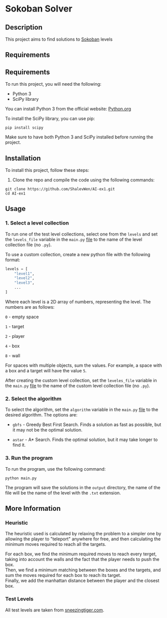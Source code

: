 # Sokoban Solver

## Description

This project aims to find solutions to [Sokoban](https://en.wikipedia.org/wiki/Sokoban) levels

## Requirements


## Requirements

To run this project, you will need the following:

- Python 3
- SciPy library

You can install Python 3 from the official website: [Python.org](https://www.python.org/downloads/)

To install the SciPy library, you can use pip:

```shell
pip install scipy
```

Make sure to have both Python 3 and SciPy installed before running the project.


## Installation

To install this project, follow these steps:

1. Clone the repo and compile the code using the following commands:
```shell
git clone https://github.com/ShalevWen/AI-ex1.git
cd AI-ex1
```

## Usage

### 1. Select a level collection

To run one of the test level collections, select one from the `levels` and set the `levels_file` variable in the `main.py` [file](main.py#L7) to the name of the level collection file (no `.py`).

To use a custom collection, create a new python file with the following format:

```python
levels = [
    "level1",
    "level2",
    "level3",
    ...
]
```

Where each level is a 2D array of numbers, representing the level. The numbers are as follows:

`0` - empty space

`1` - target

`2` - player

`4` - box

`8` - wall

For spaces with multiple objects, sum the values. For example, a space with a box and a target will have the value `5`.

After creating the custom level collection, set the `leveles_file` variable in the `main.py` [file](main.py#L7) to the name of the custom level collection file (no `.py`).

### 2. Select the algorithm

To select the algorithm, set the `algorithm` variable in the `main.py` [file](main.py#L8) to the desired algorithm. The options are:

- `gbfs` - Greedy Best First Search. Finds a solution as fast as possible, but it may not be the optimal solution.

- `astar` - A* Search. Finds the optimal solution, but it may take longer to find it.


### 3. Run the program

To run the program, use the following command:

```shell
python main.py
```

The program will save the solutions in the `output` directory, the name of the file will be the name of the level with the `.txt` extension.



## More Information

### Heuristic

The heuristic used is calculated by relaxing the problem to a simpler one by allowing the player to "teleport" anywhere for free, and then calculating the minimum moves required to reach all the targets.

For each box, we find the minimum required moves to reach every terget, taking into account the walls and the fact that the player needs to push the box.
<br>Then, we find a minimum matching between the boxes and the targets, and sum the moves required for each box to reach its target.
<br> Finally, we add the manhattan distance between the player and the closest box.

### Test Levels

All test levels are taken from [sneezingtiger.com](http://sneezingtiger.com/sokoban/levels.html).